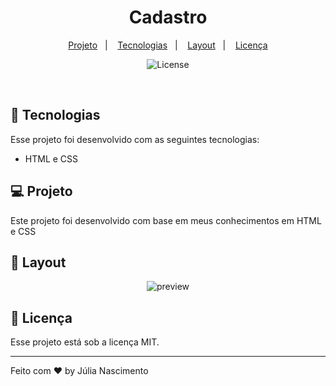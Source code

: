 <h1 align="center"> Cadastro </h1>

<p align="center">
<a href="#-projeto">Projeto</a>&nbsp;&nbsp;&nbsp;|&nbsp;&nbsp;&nbsp;
  <a href="#-tecnologias">Tecnologias</a>&nbsp;&nbsp;&nbsp;|&nbsp;&nbsp;&nbsp;
  <a href="#-layout">Layout</a>&nbsp;&nbsp;&nbsp;|&nbsp;&nbsp;&nbsp;
  <a href="#memo-licença">Licença</a>
</p>

<p align="center">
  <img alt="License" src="https://img.shields.io/static/v1?label=license&message=MIT&color=49AA26&labelColor=000000">
</p>

<br>

## 🚀 Tecnologias

Esse projeto foi desenvolvido com as seguintes tecnologias:

- HTML e CSS

## 💻 Projeto

Este projeto foi desenvolvido com base em meus conhecimentos em HTML e CSS

## 🔖 Layout

<p align="center">
  <img alt="preview" src=".assets/preview.png">
</p>

## :memo: Licença

Esse projeto está sob a licença MIT.

---

Feito com ❤️ by Júlia Nascimento 

